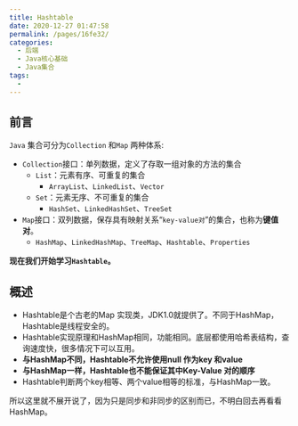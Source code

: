 ```yaml
---
title: Hashtable
date: 2020-12-27 01:47:58
permalink: /pages/16fe32/
categories:
  - 后端
  - Java核心基础
  - Java集合
tags:
  - 
---
```

## 前言
`Java` 集合可分为`Collection` 和`Map` 两种体系:

- `Collection`接口：单列数据，定义了存取一组对象的方法的集合
  - `List`：元素有序、可重复的集合
    - `ArrayList`、`LinkedList`、`Vector`
  - `Set`：元素无序、不可重复的集合
    - `HashSet`、`LinkedHashSet`、`TreeSet`
- `Map`接口：双列数据，保存具有映射关系“`key-value对`”的集合，也称为**键值对**。
  - `HashMap`、`LinkedHashMap`、`TreeMap`、`Hashtable`、`Properties` 



**现在我们开始学习`Hashtable`。**





## 概述

- Hashtable是个古老的Map 实现类，JDK1.0就提供了。不同于HashMap，Hashtable是线程安全的。
- Hashtable实现原理和HashMap相同，功能相同。底层都使用哈希表结构，查询速度快，很多情况下可以互用。
- **与HashMap不同，Hashtable不允许使用null 作为key 和value**
- **与HashMap一样，Hashtable也不能保证其中Key-Value 对的顺序**
- Hashtable判断两个key相等、两个value相等的标准，与HashMap一致。



所以这里就不展开说了，因为只是同步和非同步的区别而已，不明白回去再看看HashMap。